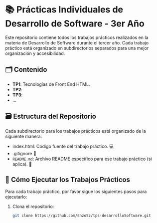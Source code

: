 
# 📚 Prácticas Individuales de Desarrollo de Software - 3er Año

Este repositorio contiene todos los trabajos prácticos realizados en la materia de Desarrollo de Software durante el tercer año. Cada trabajo práctico está organizado en subdirectorios separados para una mejor organización y accesibilidad.

## 🗂️ Contenido

- **TP1**: Tecnologías de Front End HTML.
- **TP2**:
- **TP3**:
- ...

## 🗃️ Estructura del Repositorio

Cada subdirectorio para los trabajos prácticos está organizado de la siguiente manera:

- index.html: Código fuente del trabajo práctico. 💻
- .gitignore 📄
- `README.md`: Archivo README específico para ese trabajo práctico (si aplica). 📜

## 🚀 Cómo Ejecutar los Trabajos Prácticos

Para cada trabajo práctico, por favor sigue los siguientes pasos para ejecutarlo:

1. Clona el repositorio:
   ```bash
   git clone https://github.com/EnzoSz/tps-desarrolloSoftware.git
   ```
